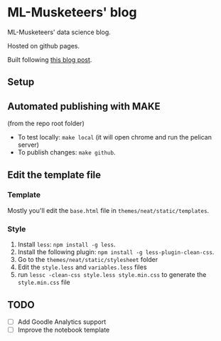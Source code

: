 # ML-Musketeers' blog

ML-Musketeers' data science blog.

Hosted on github pages.

Built following [this blog post](https://www.dataquest.io/blog/how-to-setup-a-data-science-blog/).

## Setup

## Automated publishing with MAKE

(from the repo root folder)

- To test locally: `make local` (it will open chrome and run the pelican server)
- To publish changes: `make github`.

## Edit the template file

### Template

Mostly you'll edit the `base.html` file in `themes/neat/static/templates`.

### Style

1. Install `less`: `npm install -g less`.
2. Install the following plugin: `npm install -g less-plugin-clean-css`.
3. Go to the `themes/neat/static/stylesheet` folder
4. Edit the `style.less` and `variables.less` files
5. run `lessc -clean-css style.less style.min.css` to generate the `style.min.css` file

## TODO

- [ ] Add Goodle Analytics support
- [ ] Improve the notebook template
